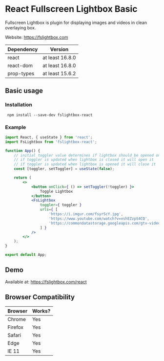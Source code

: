 # React Fullscreen Lightbox Basic
Fullscreen Lightbox is plugin for displaying images and videos in clean overlaying box.

Website: https://fslightbox.com


| Dependency | Version |
| --- | --- |
| react | at least 16.8.0 |
| react-dom | at least 16.8.0 |
| prop-types | at least 15.6.2 |

## Basic usage

### Installation

```
 npm install --save-dev fslightbox-react
```

### Example

```jsx
import React, { useState } from 'react';
import FsLightbox from 'fslightbox-react';

function App() {
    // initial toggler value determines if lightbox should be opened on init
    // if toggler is updated when lightbox is closed it will open it
    // if toggler is updated when lightbox is opened it will close it
    const [toggler, setToggler] = useState(false);

    return (
        <>
            <button onClick={ () => setToggler(!toggler) }>
                Toggle Lightbox
            </button>
            <FsLightbox
                toggler={ toggler }
                urls={ [
                    'https://i.imgur.com/fsyrScY.jpg',
                    'https://www.youtube.com/watch?v=xshEZzpS4CQ',
                    'https://commondatastorage.googleapis.com/gtv-videos-bucket/sample/BigBuckBunny.mp4'
                ] }
            />
        </>
    );
}

export default App;

```

## Demo
Available at: https://fslightbox.com/react

## Browser Compatibility

| Browser | Works? |
| --- | --- |
| Chrome | Yes |
| Firefox | Yes |
| Safari | Yes |
| Edge | Yes |
| IE 11 | Yes |

